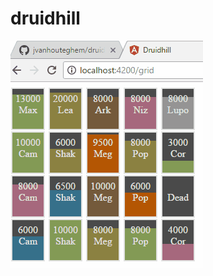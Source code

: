 # druidhill

[<img src="https://github.com/jvanhouteghem/druidhill/blob/master/src/assets/img/screen.gif">](https://github.com/jvanhouteghem/druidhill/blob/master/src/assets/img/screen.gif)
